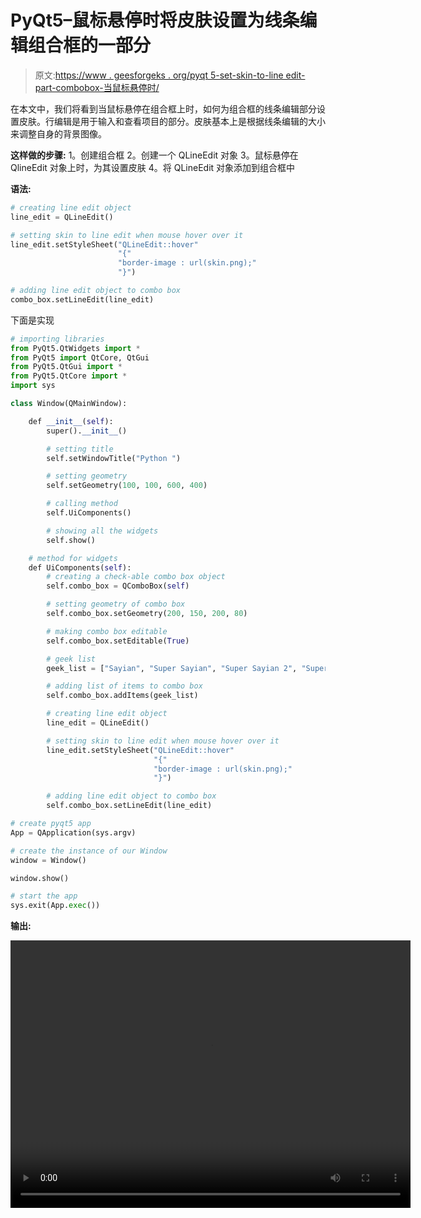 # PyQt5–鼠标悬停时将皮肤设置为线条编辑组合框的一部分

> 原文:[https://www . geesforgeks . org/pyqt 5-set-skin-to-line edit-part-combobox-当鼠标悬停时/](https://www.geeksforgeeks.org/pyqt5-set-skin-to-lineedit-part-of-combobox-when-mouse-hover/)

在本文中，我们将看到当鼠标悬停在组合框上时，如何为组合框的线条编辑部分设置皮肤。行编辑是用于输入和查看项目的部分。皮肤基本上是根据线条编辑的大小来调整自身的背景图像。

**这样做的步骤:**
1。创建组合框
2。创建一个 QLineEdit 对象
3。鼠标悬停在 QlineEdit 对象上时，为其设置皮肤
4。将 QLineEdit 对象添加到组合框中

**语法:**

```py
# creating line edit object
line_edit = QLineEdit()

# setting skin to line edit when mouse hover over it
line_edit.setStyleSheet("QLineEdit::hover"
                        "{"
                        "border-image : url(skin.png);"
                        "}")

# adding line edit object to combo box
combo_box.setLineEdit(line_edit)

```

下面是实现

```py
# importing libraries
from PyQt5.QtWidgets import * 
from PyQt5 import QtCore, QtGui
from PyQt5.QtGui import * 
from PyQt5.QtCore import * 
import sys

class Window(QMainWindow):

    def __init__(self):
        super().__init__()

        # setting title
        self.setWindowTitle("Python ")

        # setting geometry
        self.setGeometry(100, 100, 600, 400)

        # calling method
        self.UiComponents()

        # showing all the widgets
        self.show()

    # method for widgets
    def UiComponents(self):
        # creating a check-able combo box object
        self.combo_box = QComboBox(self)

        # setting geometry of combo box
        self.combo_box.setGeometry(200, 150, 200, 80)

        # making combo box editable
        self.combo_box.setEditable(True)

        # geek list
        geek_list = ["Sayian", "Super Sayian", "Super Sayian 2", "Super Sayian B"]

        # adding list of items to combo box
        self.combo_box.addItems(geek_list)

        # creating line edit object
        line_edit = QLineEdit()

        # setting skin to line edit when mouse hover over it
        line_edit.setStyleSheet("QLineEdit::hover"
                                "{"
                                "border-image : url(skin.png);"
                                "}")

        # adding line edit object to combo box
        self.combo_box.setLineEdit(line_edit)

# create pyqt5 app
App = QApplication(sys.argv)

# create the instance of our Window
window = Window()

window.show()

# start the app
sys.exit(App.exec())
```

**输出:**

<video class="wp-video-shortcode" id="video-402547-1" width="640" height="428" preload="metadata" controls=""><source type="video/mp4" src="https://media.geeksforgeeks.org/wp-content/uploads/20200424134153/Python-24-04-2020-13_39_26.mp4?_=1">[https://media.geeksforgeeks.org/wp-content/uploads/20200424134153/Python-24-04-2020-13_39_26.mp4](https://media.geeksforgeeks.org/wp-content/uploads/20200424134153/Python-24-04-2020-13_39_26.mp4)</video>